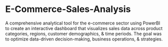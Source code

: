 # E-Commerce-Sales-Analysis
A comprehensive analytical tool for the e-commerce sector using PowerBI to create an interactive dashboard that visualizes sales data across product categories, regions, customer demographics, &amp; time periods. The goal was to optimize data-driven decision-making, business operations, &amp; strategies.
